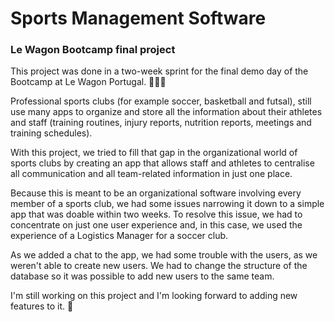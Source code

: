 <h1>Sports Management Software</h1>

<h3>Le Wagon Bootcamp final project</h3>

This project was done in a two-week sprint for the final demo day of the Bootcamp at Le Wagon Portugal. 👨🏻‍💻 

Professional sports clubs (for example soccer, basketball and futsal), still use many apps to organize and store all the information about their athletes and staff (training routines, injury reports, nutrition reports, meetings and training schedules). 

With this project, we tried to fill that gap in the organizational world of sports clubs by creating an app that allows staff and athletes to centralise all communication and all team-related information in just one place.

Because this is meant to be an organizational software involving every member of a sports club, we had some issues narrowing it down to a simple app that was doable within two weeks. To resolve this issue, we had to concentrate on just one user experience and, in this case, we used the experience of a Logistics Manager for a soccer club.

As we added a chat to the app, we had some trouble with the users, as we weren't able to create new users. We had to change the structure of the database so it was possible to add new users to the same team. 

I'm still working on this project and I'm looking forward to adding new features to it. 🚀
